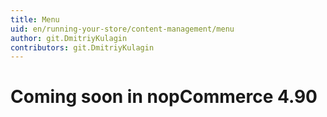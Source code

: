 ```yaml
---
title: Menu
uid: en/running-your-store/content-management/menu
author: git.DmitriyKulagin
contributors: git.DmitriyKulagin
---
```


# Coming soon in nopCommerce 4.90